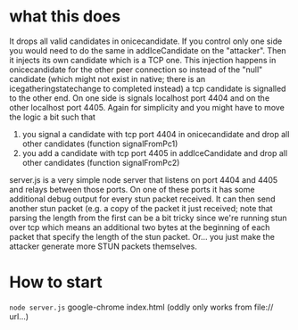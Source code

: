 # what this does
It drops all valid candidates in onicecandidate. If you control only one side you would need to do the same in addIceCandidate on the "attacker".
Then it injects its own candidate which is a TCP one. This injection
happens in onicecandidate for the other peer connection so instead of the
"null" candidate (which might not exist in native; there is an icegatheringstatechange to completed instead)
a tcp candidate is signalled to the other end. On one side is signals localhost port 4404 and on the other localhost port 4405.
Again for simplicity and you might have to move the logic a bit such that
1) you signal a candidate with tcp port 4404 in onicecandidate and drop all other candidates (function signalFromPc1)
2) you add a candidate with tcp port 4405 in addIceCandidate and drop all other candidates (function signalFromPc2)

server.js is a very simple node server that listens on port 4404 and 4405
and relays between those ports. On one of these ports it has some additional debug output for every stun packet received.
It can then send another stun packet (e.g. a copy of the packet it just received; note that parsing the length from the first
can be a bit tricky since we're running stun over tcp which means an additional two bytes at the beginning of each packet that specify the length of the stun packet.
Or... you just make the attacker generate more STUN packets themselves.

# How to start
`node server.js`
google-chrome index.html (oddly only works from file:// url...)
